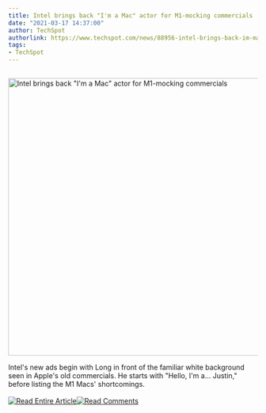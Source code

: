 ```yaml
---
title: Intel brings back "I'm a Mac" actor for M1-mocking commercials
date: "2021-03-17 14:37:00"
author: TechSpot
authorlink: https://www.techspot.com/news/88956-intel-brings-back-im-mac-actor-m1-mocking.html
tags:
- TechSpot
---
```

<a href="https://www.techspot.com/news/88956-intel-brings-back-im-mac-actor-m1-mocking.html" target="_blank"><img src="https://static.techspot.com/images2/news/ts3_thumbs/2021/03/2021-03-17-ts3_thumbs-e09.jpg" width="800" height="560" style="padding: 15px 0" title="Intel brings back &quot;I'm a Mac&quot; actor for M1-mocking commercials" /></a><br />Intel's new ads begin with Long in front of the familiar white background seen in Apple's old commercials. He starts with "Hello, I'm a... Justin," before listing the M1 Macs' shortcomings.<br /><br /><a href="https://www.techspot.com/news/88956-intel-brings-back-im-mac-actor-m1-mocking.html"><img src="https://static.techspot.com/images/rss/rss_buttons_01.png" border="0" alt="Read Entire Article" /></a><a href="https://www.techspot.com/news/88956-intel-brings-back-im-mac-actor-m1-mocking.html#comments"><img src="https://static.techspot.com/images/rss/rss_buttons_02.png" border="0" alt="Read Comments" /></a><br /><br />